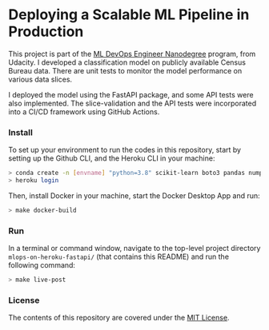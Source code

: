 Deploying a Scalable ML Pipeline in Production
================


This project is part of the [ML DevOps Engineer Nanodegree](https://www.udacity.com/course/machine-learning-dev-ops-engineer-nanodegree--nd0821)
 program, from Udacity. I developed a classification model on publicly available
 Census Bureau data. There are unit tests to monitor the model performance on
 various data slices.

I deployed the model using the FastAPI package, and some API tests were also
 implemented. The slice-validation and the API tests were incorporated into
 a CI/CD framework using GitHub Actions.


### Install
To set up your environment to run the codes in this repository, start by setting
 up the Github CLI, and the Heroku CLI in your machine:

```bash
> conda create -n [envname] "python=3.8" scikit-learn boto3 pandas numpy rich dvc -c conda-forge
> heroku login
```

Then, install Docker in your machine, start the Docker Desktop App and run:

```bash
> make docker-build
```


### Run
In a terminal or command window, navigate to the top-level project directory
 `mlops-on-heroku-fastapi/` (that contains this README) and run the
 following command:

```bash
> make live-post
```


### License
The contents of this repository are covered under the [MIT License](LICENSE).